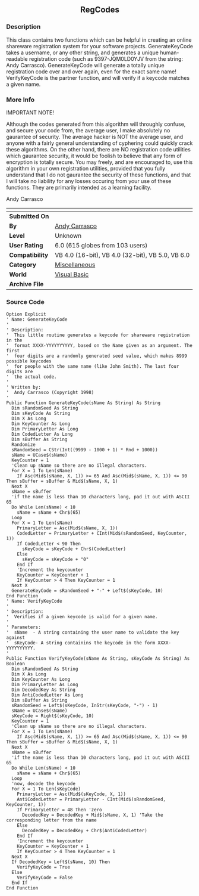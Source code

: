 ﻿<div align="center">

## RegCodes


</div>

### Description

This class contains two functions which can be helpful in creating an online shareware registration system for your software projects. GenerateKeyCode takes a username, or any other string, and generates a unique human-readable registration code (such as 9397-JQM0LD0YJV from the string: Andy Carrasco). GenerateKeyCode will generate a totally unique registration code over and over again, even for the exact same name! VerifyKeyCode is the partner function, and will verify if a keycode matches a given name.
 
### More Info
 
IMPORTANT NOTE!

Although the codes generated from this algorithm will throughly confuse, and secure your code from, the average user, I make absolutely no gaurantee of security. The average hacker is NOT the average user, and anyone with a fairly general understanding of cyphering could quickly crack these algorithms. On the other hand, there are NO registration code utilities which gaurantee security, it would be foolish to believe that any form of encryption is totally secure. You may freely, and are encouraged to, use this algorithm in your own registration utilities, provided that you fully understand that I do not gaurantee the security of these functions, and that I will take no liability for any losses occuring from your use of these functions. They are primarily intended as a learning facility.

Andy Carrasco


<span>             |<span>
---                |---
**Submitted On**   |
**By**             |[Andy Carrasco](https://github.com/Planet-Source-Code/PSCIndex/blob/master/ByAuthor/andy-carrasco.md)
**Level**          |Unknown
**User Rating**    |6.0 (615 globes from 103 users)
**Compatibility**  |VB 4\.0 \(16\-bit\), VB 4\.0 \(32\-bit\), VB 5\.0, VB 6\.0
**Category**       |[Miscellaneous](https://github.com/Planet-Source-Code/PSCIndex/blob/master/ByCategory/miscellaneous__1-1.md)
**World**          |[Visual Basic](https://github.com/Planet-Source-Code/PSCIndex/blob/master/ByWorld/visual-basic.md)
**Archive File**   |[](https://github.com/Planet-Source-Code/andy-carrasco-regcodes__1-1199/archive/master.zip)





### Source Code

```
Option Explicit
' Name: GenerateKeyCode
'
' Description:
'  This little routine generates a keycode for shareware registration in the
'  format XXXX-YYYYYYYYYY, based on the Name given as an argument. The first
'  four digits are a randomly generated seed value, which makes 8999 possible keycodes
'  for people with the same name (like John Smith). The last four digits are
'  the actual code.
'
' Written by:
'  Andy Carrasco (Copyright 1998)
'
Public Function GenerateKeyCode(sName As String) As String
  Dim sRandomSeed As String
  Dim sKeyCode As String
  Dim X As Long
  Dim KeyCounter As Long
  Dim PrimaryLetter As Long
  Dim CodedLetter As Long
  Dim sBuffer As String
  Randomize
  sRandomSeed = CStr(Int((9999 - 1000 + 1) * Rnd + 1000))
  sName = UCase$(sName)
  KeyCounter = 1
  'Clean up sName so there are no illegal characters.
  For X = 1 To Len(sName)
    If Asc(Mid$(sName, X, 1)) >= 65 And Asc(Mid$(sName, X, 1)) <= 90 Then sBuffer = sBuffer & Mid$(sName, X, 1)
  Next X
  sName = sBuffer
  'if the name is less than 10 characters long, pad it out with ASCII 65
  Do While Len(sName) < 10
    sName = sName + Chr$(65)
  Loop
  For X = 1 To Len(sName)
    PrimaryLetter = Asc(Mid$(sName, X, 1))
    CodedLetter = PrimaryLetter + CInt(Mid$(sRandomSeed, KeyCounter, 1))
    If CodedLetter < 90 Then
      sKeyCode = sKeyCode + Chr$(CodedLetter)
    Else
      sKeyCode = sKeyCode + "0"
    End If
    'Increment the keycounter
    KeyCounter = KeyCounter + 1
    If KeyCounter > 4 Then KeyCounter = 1
  Next X
  GenerateKeyCode = sRandomSeed + "-" + Left$(sKeyCode, 10)
End Function
' Name: VerifyKeyCode
'
' Description:
'  Verifies if a given keycode is valid for a given name.
'
' Parameters:
'  sName  - A string containing the user name to validate the key against
'  sKeyCode- A string containins the keycode in the form XXXX-YYYYYYYYYY.
'
Public Function VerifyKeyCode(sName As String, sKeyCode As String) As Boolean
  Dim sRandomSeed As String
  Dim X As Long
  Dim KeyCounter As Long
  Dim PrimaryLetter As Long
  Dim DecodedKey As String
  Dim AntiCodedLetter As Long
  Dim sBuffer As String
  sRandomSeed = Left$(sKeyCode, InStr(sKeyCode, "-") - 1)
  sName = UCase$(sName)
  sKeyCode = Right$(sKeyCode, 10)
  KeyCounter = 1
  'Clean up sName so there are no illegal characters.
  For X = 1 To Len(sName)
    If Asc(Mid$(sName, X, 1)) >= 65 And Asc(Mid$(sName, X, 1)) <= 90 Then sBuffer = sBuffer & Mid$(sName, X, 1)
  Next X
  sName = sBuffer
  'if the name is less than 10 characters long, pad it out with ASCII 65
  Do While Len(sName) < 10
    sName = sName + Chr$(65)
  Loop
  'now, decode the keycode
  For X = 1 To Len(sKeyCode)
    PrimaryLetter = Asc(Mid$(sKeyCode, X, 1))
    AntiCodedLetter = PrimaryLetter - CInt(Mid$(sRandomSeed, KeyCounter, 1))
    If PrimaryLetter = 48 Then 'zero
      DecodedKey = DecodedKey + Mid$(sName, X, 1) 'Take the corresponding letter from the name
    Else
      DecodedKey = DecodedKey + Chr$(AntiCodedLetter)
    End If
    'Increment the keycounter
    KeyCounter = KeyCounter + 1
    If KeyCounter > 4 Then KeyCounter = 1
  Next X
  If DecodedKey = Left$(sName, 10) Then
    VerifyKeyCode = True
  Else
    VerifyKeyCode = False
  End If
End Function
```

